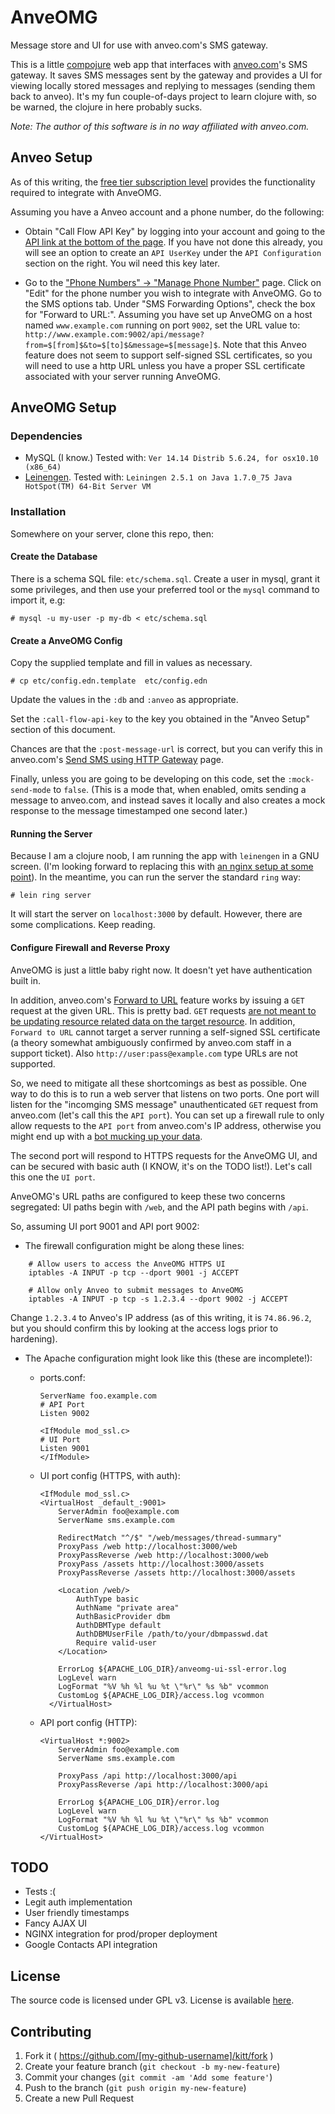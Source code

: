 # AnveOMG

Message store and UI for use with anveo.com's SMS gateway.

This is a little [compojure](https://github.com/weavejester/compojure) web app that interfaces with [anveo.com](http://www.anveo.com)'s SMS gateway.  It saves SMS messages sent by the gateway and provides a UI for viewing locally stored messages and replying to messages (sending them back to anveo).  It's my fun couple-of-days project to learn clojure with, so be warned, the clojure in here probably sucks.

*Note: The author of this software is in no way affiliated with anveo.com.*

## Anveo Setup

As of this writing, the [free tier subscription level](http://www.anveo.com/consumer/service.asp) provides the functionality required to integrate with AnveOMG.

Assuming you have a Anveo account and a phone number, do the following:

- Obtain "Call Flow API Key" by logging into your account and going to the [API link at the bottom of the page](https://www.anveo.com/api.asp).  If you have not done this already, you will see an option to create an `API UserKey` under the `API Configuration` section on the right.  You wil need this key later.

- Go to the ["Phone Numbers" → "Manage Phone Number"](https://www.anveo.com/phonenumbers.asp) page.  Click on "Edit" for the phone number you wish to integrate with AnveOMG.  Go to the SMS options tab.  Under "SMS Forwarding Options", check the box for "Forward to URL:".  Assuming you have set up AnveOMG on a host named `www.example.com` running on port `9002`, set the URL value to: `http://www.example.com:9002/api/message?from=$[from]$&to=$[to]$&message=$[message]$`.  Note that this Anveo feature does not seem to support self-signed SSL certificates, so you will need to use a http URL unless you have a proper SSL certificate associated with your server running AnveOMG.


## AnveOMG Setup

### Dependencies

- MySQL (I know.) Tested with:
  `Ver 14.14 Distrib 5.6.24, for osx10.10 (x86_64)`
- [Leinengen](http://leiningen.org).  Tested with:
  `Leiningen 2.5.1 on Java 1.7.0_75 Java HotSpot(TM) 64-Bit Server VM`

### Installation

Somewhere on your server, clone this repo, then:

#### Create the Database

There is a schema SQL file: `etc/schema.sql`.  Create a user in mysql, grant it some privileges, and then use your preferred tool or the `mysql` command to import it, e.g:

    # mysql -u my-user -p my-db < etc/schema.sql 

#### Create a AnveOMG Config

Copy the supplied template and fill in values as necessary.

    # cp etc/config.edn.template  etc/config.edn
    
Update the values in the `:db` and `:anveo` as appropriate.  

Set the `:call-flow-api-key` to the key you obtained in the "Anveo Setup" section of this document.  

Chances are that the `:post-message-url` is correct, but you can verify this in anveo.com's [Send SMS using HTTP Gateway](http://www.anveo.com/api.asp?code=apihelp_sms_send_http&api_type=) page.

Finally, unless you are going to be developing on this code, set the `:mock-send-mode` to `false`.  (This is a mode that, when enabled, omits sending a message to anveo.com, and instead saves it locally and also creates a mock response to the message timestamped one second later.)

#### Running the Server

Because I am a clojure noob, I am running the app with `leinengen` in a GNU screen.  (I'm looking forward to replacing this with [an nginx setup at some point](https://fitacular.com/blog/clojure/2014/07/14/deploy-clojure-tomcat-nginx/)).  In the meantime, you can run the server the standard `ring` way:

    # lein ring server

It will start the server on `localhost:3000` by default.  However, there are some complications.  Keep reading.

#### Configure Firewall and Reverse Proxy

AnveOMG is just a little baby right now.  It doesn't yet have authentication built in.  

In addition, anveo.com's [Forward to URL](http://www.anveo.com/api.asp?code=apihelp_sms_receive_http&api_type=) feature works by issuing a `GET` request at the given URL.  This is pretty bad.  `GET` requests [are not meant to be updating resource related data on the target resource](http://programmers.stackexchange.com/questions/188860/why-shouldnt-a-get-request-change-data-on-the-server).  In addition, `Forward to URL` cannot target a server running a self-signed SSL certificate (a theory somewhat ambiguously confirmed by anveo.com staff in a support ticket).  Also `http://user:pass@example.com` type URLs are not supported.  

So, we need to mitigate all these shortcomings as best as possible.  One way to do this is to run a web server that listens on two ports.  One port will listen for the "incomging SMS message" unauthenticated `GET` request from anveo.com (let's call this the `API port`). You can set up a firewall rule to only allow requests to the `API port` from anveo.com's IP address, otherwise you might end up with a [bot mucking up your data](http://thedailywtf.com/articles/WellIntentioned-Destruction). 

The second port will respond to HTTPS requests for the AnveOMG UI, and can be secured with basic auth (I KNOW, it's on the TODO list!).  Let's call this one the `UI port`.

AnveOMG's URL paths are configured to keep these two concerns segregated:  UI paths begin with `/web`, and the API path begins with `/api`.

So, assuming UI port 9001 and API port 9002:

- The firewall configuration might be along these lines:

```
    # Allow users to access the AnveOMG HTTPS UI
    iptables -A INPUT -p tcp --dport 9001 -j ACCEPT

    # Allow only Anveo to submit messages to AnveOMG
    iptables -A INPUT -p tcp -s 1.2.3.4 --dport 9002 -j ACCEPT
```

Change `1.2.3.4` to Anveo's IP address (as of this writing, it is `74.86.96.2`, but you should confirm this by looking at the access logs prior to hardening).

- The Apache configuration might look like this (these are incomplete!):
  - ports.conf:
  
    ```
    ServerName foo.example.com
    # API Port
    Listen 9002

    <IfModule mod_ssl.c>
    # UI Port
    Listen 9001
    </IfModule>
    ```
  
  - UI port config (HTTPS, with auth):

    ```
    <IfModule mod_ssl.c>
    <VirtualHost _default_:9001>
        ServerAdmin foo@example.com
        ServerName sms.example.com

        RedirectMatch "^/$" "/web/messages/thread-summary"
        ProxyPass /web http://localhost:3000/web
        ProxyPassReverse /web http://localhost:3000/web
        ProxyPass /assets http://localhost:3000/assets
        ProxyPassReverse /assets http://localhost:3000/assets

        <Location /web/>
            AuthType basic
            AuthName "private area"
            AuthBasicProvider dbm
            AuthDBMType default
            AuthDBMUserFile /path/to/your/dbmpasswd.dat
            Require valid-user
        </Location>

        ErrorLog ${APACHE_LOG_DIR}/anveomg-ui-ssl-error.log
        LogLevel warn
        LogFormat "%V %h %l %u %t \"%r\" %s %b" vcommon
        CustomLog ${APACHE_LOG_DIR}/access.log vcommon 
      </VirtualHost>

    ```

  - API port config (HTTP):

    ```
    <VirtualHost *:9002>
        ServerAdmin foo@example.com
        ServerName sms.example.com

        ProxyPass /api http://localhost:3000/api
        ProxyPassReverse /api http://localhost:3000/api

        ErrorLog ${APACHE_LOG_DIR}/error.log
        LogLevel warn
        LogFormat "%V %h %l %u %t \"%r\" %s %b" vcommon
        CustomLog ${APACHE_LOG_DIR}/access.log vcommon
    </VirtualHost>
    ```

## TODO

- Tests :(
- Legit auth implementation
- User friendly timestamps
- Fancy AJAX UI
- NGINX integration for prod/proper deployment
- Google Contacts API integration

## License

The source code is licensed under GPL v3. License is available [here](https://github.com/twelve17/anveomg/blob/master/LICENSE).

## Contributing

1. Fork it ( https://github.com/[my-github-username]/kitt/fork )
2. Create your feature branch (`git checkout -b my-new-feature`)
3. Commit your changes (`git commit -am 'Add some feature'`)
4. Push to the branch (`git push origin my-new-feature`)
5. Create a new Pull Request

